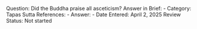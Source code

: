 Question: Did the Buddha praise all asceticism?
Answer in Brief: -
 Category: Tapas
Sutta References: -
Answer: -
Date Entered: April 2, 2025
Review Status: Not started